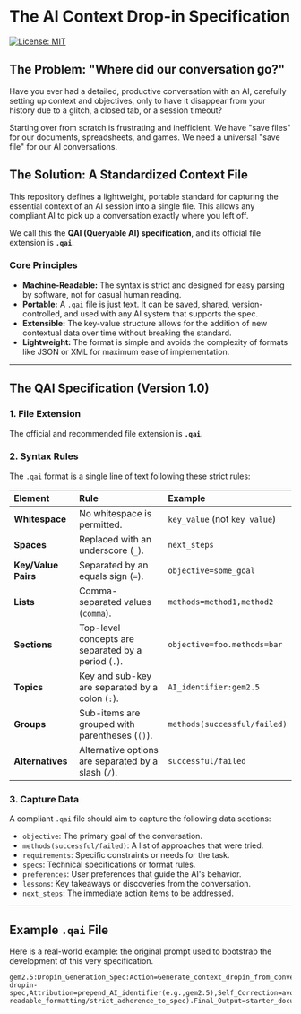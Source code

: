# The AI Context Drop-in Specification

[![License: MIT](https://img.shields.io/badge/License-MIT-yellow.svg)](https://opensource.org/licenses/MIT)

## The Problem: "Where did our conversation go?"

Have you ever had a detailed, productive conversation with an AI, carefully setting up context and objectives, only to have it disappear from your history due to a glitch, a closed tab, or a session timeout?

Starting over from scratch is frustrating and inefficient. We have "save files" for our documents, spreadsheets, and games. We need a universal "save file" for our AI conversations.

## The Solution: A Standardized Context File

This repository defines a lightweight, portable standard for capturing the essential context of an AI session into a single file. This allows any compliant AI to pick up a conversation exactly where you left off.

We call this the **QAI (Queryable AI) specification**, and its official file extension is **`.qai`**.

### Core Principles

*   **Machine-Readable:** The syntax is strict and designed for easy parsing by software, not for casual human reading.
*   **Portable:** A `.qai` file is just text. It can be saved, shared, version-controlled, and used with any AI system that supports the spec.
*   **Extensible:** The key-value structure allows for the addition of new contextual data over time without breaking the standard.
*   **Lightweight:** The format is simple and avoids the complexity of formats like JSON or XML for maximum ease of implementation.

---

## The QAI Specification (Version 1.0)

### 1. File Extension

The official and recommended file extension is **`.qai`**.

### 2. Syntax Rules

The `.qai` format is a single line of text following these strict rules:

| Element | Rule | Example |
| :--- | :--- | :--- |
| **Whitespace** | No whitespace is permitted. | `key_value` (not `key value`) |
| **Spaces** | Replaced with an underscore (`_`). | `next_steps` |
| **Key/Value Pairs** | Separated by an equals sign (`=`). | `objective=some_goal` |
| **Lists** | Comma-separated values (`comma`). | `methods=method1,method2` |
| **Sections** | Top-level concepts are separated by a period (`.`). | `objective=foo.methods=bar` |
| **Topics** | Key and sub-key are separated by a colon (`:`). | `AI_identifier:gem2.5` |
| **Groups** | Sub-items are grouped with parentheses (`()`). | `methods(successful/failed)` |
| **Alternatives** | Alternative options are separated by a slash (`/`). | `successful/failed` |

### 3. Capture Data

A compliant `.qai` file should aim to capture the following data sections:

*   `objective`: The primary goal of the conversation.
*   `methods(successful/failed)`: A list of approaches that were tried.
*   `requirements`: Specific constraints or needs for the task.
*   `specs`: Technical specifications or format rules.
*   `preferences`: User preferences that guide the AI's behavior.
*   `lessons`: Key takeaways or discoveries from the conversation.
*   `next_steps`: The immediate action items to be addressed.

---

## Example `.qai` File

Here is a real-world example: the original prompt used to bootstrap the development of this very specification.

```qai
gem2.5:Dropin_Generation_Spec:Action=Generate_context_dropin_from_conversation.Syntax_Rules:whitespace=none,spaces=underscore,key_value=equals,lists=comma,sections=period,topics=colon,groups=parentheses,alternatives=slash.Capture_Data:objective,methods(successful/failed),requirements,specs,preferences,lessons,next_steps.Execution_Directives:Source_of_Truth=https://github.com/gripper36/AI-dropin-spec,Attribution=prepend_AI_identifier(e.g.,gem2.5),Self_Correction=avoid_past_failures(no_human-readable_formatting/strict_adherence_to_spec).Final_Output=starter_document_for_new_AI_session.
